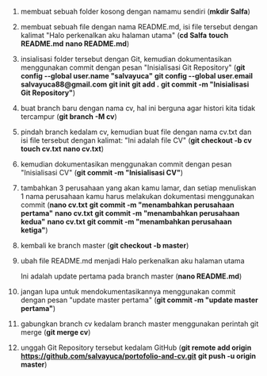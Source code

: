 1. membuat sebuah folder kosong dengan namamu sendiri (__mkdir Salfa__)
2. membuat sebuah file dengan nama README.md, isi file tersebut dengan kalimat
    "Halo perkenalkan aku halaman utama"
    (__cd Salfa__
    __touch README.md__
    __nano README.md__)
3. insialisasi folder tersebut dengan Git, kemudian dokumentasikan menggunakan commit dengan pesan
    "Inisialisasi Git Repository"
    (__git config --global user.name "salvayuca"__
    __git config --global user.email salvayuca88@gmail.com__
    __git init__
    __git add .__
    __git commit -m "Inisialisasi Git Repository"__)
4. buat branch baru dengan nama cv, hal ini berguna agar histori kita tidak tercampur
    (__git branch -M cv__)
5. pindah branch kedalam cv, kemudian buat file dengan nama cv.txt dan isi file tersebut dengan kalimat:
    "Ini adalah file CV"
    (__git checkout -b cv__
    __touch cv.txt__
    __nano cv.txt__)
6. kemudian dokumentasikan menggunakan commit dengan pesan
    "Inisialisasi CV"
    (__git commit -m "Inisialisasi CV"__)
7. tambahkan 3 perusahaan yang akan kamu lamar, dan setiap menuliskan 1 nama perusahaan kamu harus melakukan dokumentasi menggunakan commit
    (__nano cv.txt__
    __git commit -m "menambahkan perusahaan pertama"__
    __nano cv.txt__
    __git commit -m "menambahkan perusahaan kedua"__
    __nano cv.txt__
    __git commit -m "menambahkan perusahaan ketiga"__)
8. kembali ke branch master
    (__git checkout -b master__)
9. ubah file README.md menjadi
    Halo perkenalkan aku halaman utama

    Ini adalah update pertama pada branch master
    (__nano README.md__)
10. jangan lupa untuk mendokumentasikannya menggunakan commit dengan pesan
    "update master pertama"
    (__git commit -m "update master pertama"__)
11. gabungkan branch cv kedalam branch master menggunakan perintah git merge
    (__git merge cv__)
12. unggah Git Repository tersebut kedalam GitHub
    (__git remote add origin https://github.com/salvayuca/portofolio-and-cv.git__
    __git push -u origin master__)
